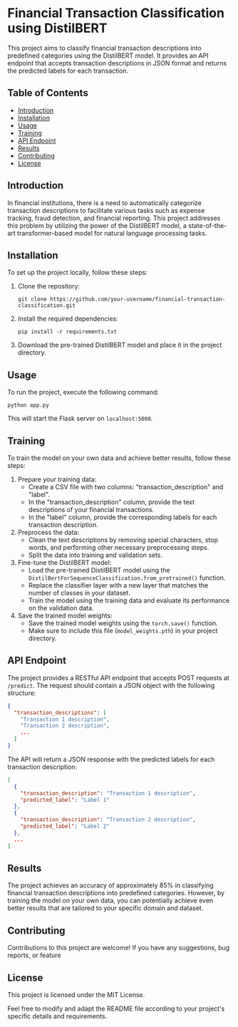 # Financial Transaction Classification using DistilBERT

This project aims to classify financial transaction descriptions into predefined categories using the DistilBERT model. It provides an API endpoint that accepts transaction descriptions in JSON format and returns the predicted labels for each transaction.

## Table of Contents
- [Introduction](#introduction)
- [Installation](#installation)
- [Usage](#usage)
- [Training](#training)
- [API Endpoint](#api-endpoint)
- [Results](#results)
- [Contributing](#contributing)
- [License](#license)

## Introduction
In financial institutions, there is a need to automatically categorize transaction descriptions to facilitate various tasks such as expense tracking, fraud detection, and financial reporting. This project addresses this problem by utilizing the power of the DistilBERT model, a state-of-the-art transformer-based model for natural language processing tasks.

## Installation
To set up the project locally, follow these steps:

1. Clone the repository:
   ```
   git clone https://github.com/your-username/financial-transaction-classification.git
   ```
2. Install the required dependencies:
   ```
   pip install -r requirements.txt
   ```
3. Download the pre-trained DistilBERT model and place it in the project directory.

## Usage
To run the project, execute the following command:
```
python app.py
```
This will start the Flask server on `localhost:5000`.

## Training
To train the model on your own data and achieve better results, follow these steps:

1. Prepare your training data:
   - Create a CSV file with two columns: "transaction_description" and "label".
   - In the "transaction_description" column, provide the text descriptions of your financial transactions.
   - In the "label" column, provide the corresponding labels for each transaction description.
2. Preprocess the data:
   - Clean the text descriptions by removing special characters, stop words, and performing other necessary preprocessing steps.
   - Split the data into training and validation sets.
3. Fine-tune the DistilBERT model:
   - Load the pre-trained DistilBERT model using the `DistilBertForSequenceClassification.from_pretrained()` function.
   - Replace the classifier layer with a new layer that matches the number of classes in your dataset.
   - Train the model using the training data and evaluate its performance on the validation data.
4. Save the trained model weights:
   - Save the trained model weights using the `torch.save()` function.
   - Make sure to include this file (`model_weights.pth`) in your project directory.

## API Endpoint
The project provides a RESTful API endpoint that accepts POST requests at `/predict`. The request should contain a JSON object with the following structure:

```json
{
  "transaction_descriptions": [
    "Transaction 1 description",
    "Transaction 2 description",
    ...
  ]
}
```

The API will return a JSON response with the predicted labels for each transaction description:

```json
[
  {
    "transaction_description": "Transaction 1 description",
    "predicted_label": "Label 1"
  },
  {
    "transaction_description": "Transaction 2 description",
    "predicted_label": "Label 2"
  },
  ...
]
```

## Results
The project achieves an accuracy of approximately 85% in classifying financial transaction descriptions into predefined categories. However, by training the model on your own data, you can potentially achieve even better results that are tailored to your specific domain and dataset.

## Contributing
Contributions to this project are welcome! If you have any suggestions, bug reports, or feature

## License

This project is licensed under the MIT License.

Feel free to modify and adapt the README file according to your project's specific details and requirements.
